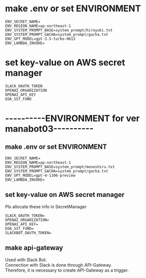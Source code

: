 # make .env or set ENVIRONMENT
```
ENV_SECRET_NAME=
ENV_REGION_NAME=ap-northeast-1
ENV_SYSTEM_PROMPT_BASE=system_prompt/hiroyuki.txt
ENV_SYSTEM_PROMPT_GACHA=system_prompt/gacha.txt
ENV_GPT_MODEL=gpt-3.5-turbo-0613
ENV_LAMBDA_INVOKE=
```


# set key-value on AWS secret manager
```
SLACK_OAUTH_TOKEN
OPENAI_ORGANIZATION
OPENAI_API_KEY
EOA_SST_FUND
```


# ----------ENVIRONMENT for ver manabot03----------

## make .env or set ENVIRONMENT
```
ENV_SECRET_NAME=
ENV_REGION_NAME=ap-northeast-1
ENV_SYSTEM_PROMPT_BASE=system_prompt/monoshiru.txt
ENV_SYSTEM_PROMPT_GACHA=system_prompt/gacha.txt
ENV_GPT_MODEL=gpt-4-1106-preview
ENV_LAMBDA_INVOKE=
```

## set key-value on AWS secret manager
Pls allocate these info in SecretManager
```
SLACK_OAUTH_TOKEN=
OPENAI_ORGANIZATION=
OPENAI_API_KEY=
EOA_SST_FUND=
SLACKBOT_OAUTH_TOKEN=
```

## make api-gateway
Used with Slack Bot.  
Connection with Slack is done through API-Gateway.  
Therefore, it is necessary to create API-Gateway as a trigger.
